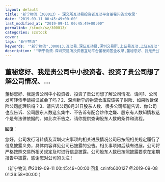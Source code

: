 ```yaml
---
layout: default
title: '新宁物流（300013）- 深交所互动易投资者互动平台董秘问答全收录'
date: "2019-09-11 00:45:49+00:00"
last_modified_at: "2019-09-11 00:45:49+00:00"
permalink: /stock/sz/300013/
categories: szstock
cover: 
tags: "新宁物流"
keywords: '"新宁物流",300013,互动易,深证互动易,深圳交易所,上证易互动,上证e互动'
description: '"新宁物流-深圳交易所投资者互动平台董秘问答全收录,董秘您好、我是贵公司中小投资者、投资了贵公司想了解公司情况、请问1、公司发可转债申请报证监会了吗？2、深圳新宁的物流仓库应该买了财险、如果败诉保险公司能理赔吗？3、请告诉公司8月31日股东人数、很多公司都能告诉、你公司也应告诉、公司股东人数这么集中、不告诉有配合炒作之嫌、股东有人数知情权这个是有法律依据的、如此次不告之、请你提供查询股东人数的条件和流程。"'
---
```


## 董秘您好、我是贵公司中小投资者、投资了贵公司想了解公司情况、...

董秘您好、我是贵公司中小投资者、投资了贵公司想了解公司情况、请问1、公司发可转债申请报证监会了吗？2、深圳新宁的物流仓库应该买了财险、如果败诉保险公司能理赔吗？3、请告诉公司8月31日股东人数、很多公司都能告诉、你公司也应告诉、公司股东人数这么集中、不告诉有配合炒作之嫌、股东有人数知情权这个是有法律依据的、如此次不告之、请你提供查询股东人数的条件和流程。

**回复**：

您好，公司发行可转债及深圳火灾事项的相关进展情况公司已按照相关规定履行了信息披露义务，具体内容详见公司已披露的公告。相关事项如后续有进展，公司将严格按照交易所相关规定及时进行信息披露。公司股东人数已按照披露要求在定期报告中披露，感谢您对公司的关注！ 

（新宁物流  @2019-09-11 00:45:49+00:00 回复 cninfo600127  @2019-09-08 01:36:58+00:00 ）

